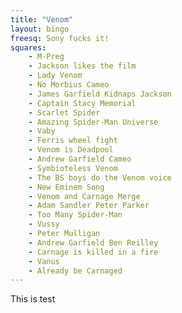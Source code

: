 ```yaml
---
title: "Venom"
layout: bingo
freesq: Sony fucks it!
squares:
    - M-Preg
    - Jackson likes the film
    - Lady Venom
    - No Morbius Cameo
    - James Garfield Kidnaps Jackson
    - Captain Stacy Memorial
    - Scarlet Spider
    - Amazing Spider-Man Universe
    - Vaby
    - Ferris wheel fight
    - Venom is Deadpool
    - Andrew Garfield Cameo
    - Symbioteless Venom
    - The BS boys do the Venom voice
    - New Eminem Song
    - Venom and Carnage Merge
    - Adam Sandler Peter Parker
    - Too Many Spider-Man
    - Vussy
    - Peter Mulligan
    - Andrew Garfield Ben Reilley
    - Carnage is killed in a fire
    - Vanus
    - Already be Carnaged
---
```


This is test